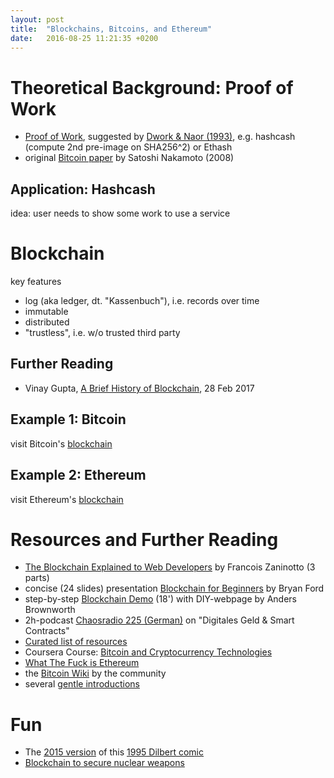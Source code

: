 ```yaml
---
layout: post
title:  "Blockchains, Bitcoins, and Ethereum"
date:   2016-08-25 11:21:35 +0200
---
```


# Theoretical Background: Proof of Work

- [Proof of Work](https://en.wikipedia.org/wiki/Proof-of-work_system),
  suggested by [Dwork & Naor
  (1993)](http://dl.acm.org/citation.cfm?id=705669), e.g. hashcash
  (compute 2nd pre-image on SHA256^2) or Ethash
- original [Bitcoin paper](https://bitcoin.org/bitcoin.pdf) by Satoshi
  Nakamoto (2008)

## Application: Hashcash

idea: user needs to show some work to use a service

# Blockchain

key features
- log (aka ledger, dt. "Kassenbuch"), i.e. records over time
- immutable
- distributed
- "trustless", i.e. w/o trusted third party

## Further Reading

- Vinay Gupta, [A Brief History of
  Blockchain](https://hbr.org/2017/02/a-brief-history-of-blockchain), 28
  Feb 2017

## Example 1: Bitcoin

visit Bitcoin's [blockchain](https://blockchain.info/)

## Example 2: Ethereum

visit Ethereum's [blockchain](https://etherchain.org/)

# Resources and Further Reading

-
  [The Blockchain Explained to Web Developers](https://marmelab.com/blog/2016/04/28/blockchain-for-web-developers-the-theory.html)
  by Francois Zaninotto (3 parts)
- concise (24 slides) presentation
  [Blockchain for Beginners](http://bford.info/log/2016/1102-cybsec-blockchain.pdf)
  by Bryan Ford
- step-by-step [Blockchain Demo](https://anders.com/blockchain/) (18')
  with DIY-webpage by Anders Brownworth
- 2h-podcast [Chaosradio 225
  (German)](http://chaosradio.ccc.de/cr225.html) on "Digitales Geld &
  Smart Contracts"
-
  [Curated list of resources](https://github.com/McFrankline/Blockchain-stuff)
- Coursera Course:
    [Bitcoin and Cryptocurrency Technologies](https://www.coursera.org/learn/cryptocurrency)
- [What The Fuck is Ethereum](http://whatthefuckisethereum.com)
- the [Bitcoin Wiki](https://en.bitcoin.it/wiki/Main_Page) by the community
- several [gentle introductions](https://bitsonblocks.net/)

# Fun

- The [2015 version](http://www.sytaylor.net/wp-content/uploads/2015/05/dilbert-chain.jpg) of this
  [1995 Dilbert comic](http://dilbert.com/strip/1995-11-17)
- [Blockchain to secure nuclear weapons](http://qz.com/801640/darpa-blockchain-a-blockchain-from-guardtime-is-being-verified-by-galois-under-a-government-contract/)
